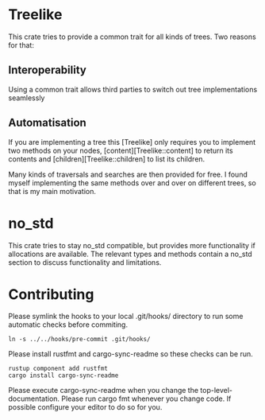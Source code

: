 # Treelike

<!-- cargo-sync-readme start -->

This crate tries to provide a common trait for all kinds of trees. Two reasons for that:

## Interoperability
Using a common trait allows third parties to switch out tree implementations seamlessly

## Automatisation
If you are implementing a tree this [Treelike] only requires you to implement two methods on
your nodes, [content][Treelike::content] to return its contents and [children][Treelike::children]
to list its children.

Many kinds of traversals and searches are then provided for free. I found myself implementing
the same methods over and over on different trees, so that is my main motivation.


# no_std
This crate tries to stay no_std compatible, but provides more functionality if allocations are
available. The relevant types and methods contain a no_std section to discuss functionality and
limitations.

<!-- cargo-sync-readme end -->

# Contributing
Please symlink the hooks to your local .git/hooks/ directory to run some automatic checks before commiting.

    ln -s ../../hooks/pre-commit .git/hooks/

Please install rustfmt and cargo-sync-readme so these checks can be run.

    rustup component add rustfmt
    cargo install cargo-sync-readme

Please execute cargo-sync-readme when you change the top-level-documentation.
Please run cargo fmt whenever you change code. If possible configure your editor to do so for you.
